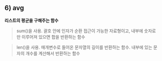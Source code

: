 ## 6) avg

**리스트의 평균을 구해주는 함수**

> sum()을 사용. 괄호 안에 인자가 순환 접근이 가능한 자료형이고, 내부에 숫자로만 이루어져 있으면 합을 반환하는 함수

> len()을 사용. 매개변수로 들어온 문자열의 길이를 반환하는 함수. 내부에 있는 문자의 개수를 계산해서 반환하는 함수